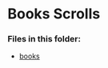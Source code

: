 <!-- C:\Users\razer\Desktop\walkerrh.github.io\SCROLLS_FOLDER\BOOKS\BOOKS_SCROLLS.md -->

# Books Scrolls

















### Files in this folder:
- [books](/SCROLLS_FOLDER/BOOKS/books.html)
